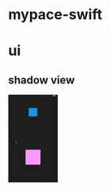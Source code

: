 # mypace-swift

# ui
## shadow view
<img src="https://github.com/highchops1981/mypace-res/blob/master/shadowview.gif" alt="" title="" width=100>
